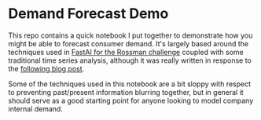 # Demand Forecast Demo

This repo contains a quick notebook I put together to demonstrate how you might be able to forecast consumer demand. It's largely based around the techniques used in [FastAI for the Rossman challenge](https://course18.fast.ai/lessonsml1/lesson12.html) coupled with some traditional time series analysis, although it was really written in response to the [following blog post](https://towardsdatascience.com/machine-learning-for-store-demand-forecasting-and-inventory-optimization-part-1-xgboost-vs-9952d8303b48).

Some of the techniques used in this notebook are a bit sloppy with respect to preventing past/present information blurring together, but in general it should serve as a good starting point for anyone looking to model company internal demand.
